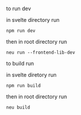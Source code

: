 to run dev

in svelte directory run

```
npm run dev
```

then in root directory run

```
neu run --frontend-lib-dev
```

to build run

in svelte diretory run

```
npm run build
```

then in root directory run

```
neu build
```
